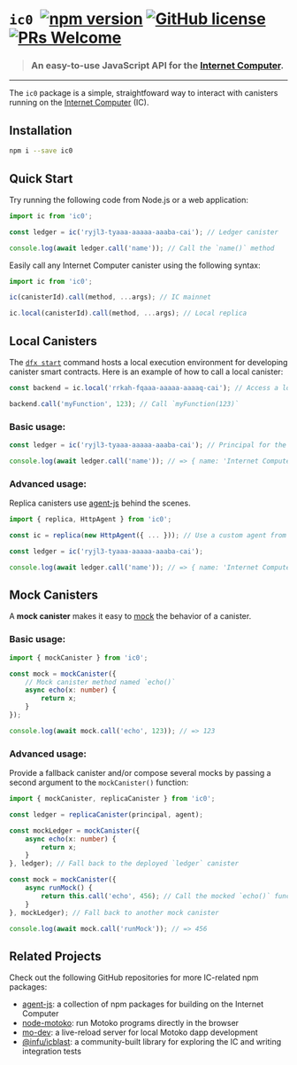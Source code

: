 
# `ic0` &nbsp;[![npm version](https://img.shields.io/npm/v/ic0.svg?logo=npm)](https://www.npmjs.com/package/ic0) [![GitHub license](https://img.shields.io/badge/license-Apache%202.0-blue.svg)](https://opensource.org/licenses/Apache-2.0) [![PRs Welcome](https://img.shields.io/badge/PRs-welcome-brightgreen.svg)](https://github.com/dfinity/ic0/issues)

> ### An easy-to-use JavaScript API for the [Internet Computer](https://internetcomputer.org/).

---

The `ic0` package is a simple, straightfoward way to interact with canisters running on the [Internet Computer](https://internetcomputer.org/) (IC). 

## Installation

```sh
npm i --save ic0
```

## Quick Start

Try running the following code from Node.js or a web application:

```ts
import ic from 'ic0';

const ledger = ic('ryjl3-tyaaa-aaaaa-aaaba-cai'); // Ledger canister

console.log(await ledger.call('name')); // Call the `name()` method
```

Easily call any Internet Computer canister using the following syntax:

```ts
import ic from 'ic0';

ic(canisterId).call(method, ...args); // IC mainnet

ic.local(canisterId).call(method, ...args); // Local replica
```

## Local Canisters

The [`dfx start`](https://internetcomputer.org/docs/current/references/cli-reference/dfx-start) command hosts a local execution environment for developing canister smart contracts. Here is an example of how to call a local canister:

```ts
const backend = ic.local('rrkah-fqaaa-aaaaa-aaaaq-cai'); // Access a local canister

backend.call('myFunction', 123); // Call `myFunction(123)`
```

### Basic usage:

```ts
const ledger = ic('ryjl3-tyaaa-aaaaa-aaaba-cai'); // Principal for the IC ledger

console.log(await ledger.call('name')); // => { name: 'Internet Computer' }
```

### Advanced usage:

Replica canisters use [agent-js](https://github.com/dfinity/agent-js) behind the scenes.

```ts
import { replica, HttpAgent } from 'ic0';

const ic = replica(new HttpAgent({ ... })); // Use a custom agent from `@dfinity/agent`

const ledger = ic('ryjl3-tyaaa-aaaaa-aaaba-cai');

console.log(await ledger.call('name')); // => { name: 'Internet Computer' }
```

## Mock Canisters

A **mock canister** makes it easy to [mock](https://stackoverflow.com/a/2666006) the behavior of a canister.

### Basic usage:

```ts
import { mockCanister } from 'ic0';

const mock = mockCanister({
    // Mock canister method named `echo()`
    async echo(x: number) {
        return x;
    }
});

console.log(await mock.call('echo', 123)); // => 123
```

### Advanced usage:

Provide a fallback canister and/or compose several mocks by passing a second argument to the `mockCanister()` function:

```ts
import { mockCanister, replicaCanister } from 'ic0';

const ledger = replicaCanister(principal, agent);

const mockLedger = mockCanister({
    async echo(x: number) {
        return x;
    }
}, ledger); // Fall back to the deployed `ledger` canister

const mock = mockCanister({
    async runMock() {
        return this.call('echo', 456); // Call the mocked `echo()` function
    }
}, mockLedger); // Fall back to another mock canister

console.log(await mock.call('runMock')); // => 456
```

## Related Projects

Check out the following GitHub repositories for more IC-related npm packages:

- [agent-js](https://github.com/dfinity/agent-js): a collection of npm packages for building on the Internet Computer
- [node-motoko](https://github.com/dfinity/node-motoko): run Motoko programs directly in the browser
- [mo-dev](https://github.com/dfinity/motoko-dev-server): a live-reload server for local Motoko dapp development
- [@infu/icblast](https://github.com/infu/icblast): a community-built library for exploring the IC and writing integration tests
